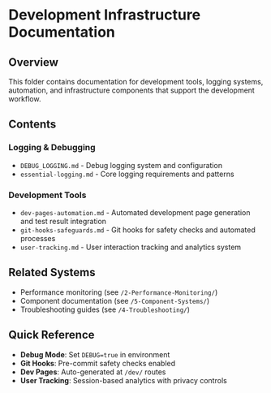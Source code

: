 # Development Infrastructure Documentation

## Overview
This folder contains documentation for development tools, logging systems, automation, and infrastructure components that support the development workflow.

## Contents

### Logging & Debugging
- `DEBUG_LOGGING.md` - Debug logging system and configuration
- `essential-logging.md` - Core logging requirements and patterns

### Development Tools
- `dev-pages-automation.md` - Automated development page generation and test result integration
- `git-hooks-safeguards.md` - Git hooks for safety checks and automated processes
- `user-tracking.md` - User interaction tracking and analytics system

## Related Systems
- Performance monitoring (see `/2-Performance-Monitoring/`)
- Component documentation (see `/5-Component-Systems/`)
- Troubleshooting guides (see `/4-Troubleshooting/`)

## Quick Reference
- **Debug Mode**: Set `DEBUG=true` in environment
- **Git Hooks**: Pre-commit safety checks enabled
- **Dev Pages**: Auto-generated at `/dev/` routes
- **User Tracking**: Session-based analytics with privacy controls